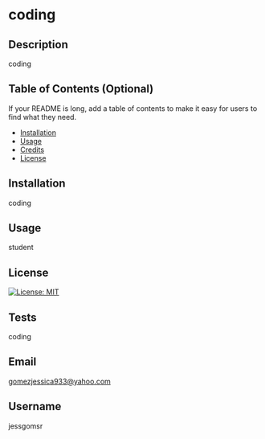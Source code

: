 # coding
  

  ## Description
  coding  
  ## Table of Contents (Optional)
  
  If your README is long, add a table of contents to make it easy for users to find what they need.
  
  - [Installation](#installation)
  - [Usage](#usage)
  - [Credits](#credits)
  - [License](#license)
  
  ## Installation
  
 coding
  
  ## Usage
  
  student
  
 
  
  ## License
  
  [![License: MIT](https://img.shields.io/badge/License-MIT-yellow.svg)](https://opensource.org/licenses/MIT)

    

  ## Tests
  coding
  ## Email
  gomezjessica933@yahoo.com
  ## Username
  jessgomsr
  